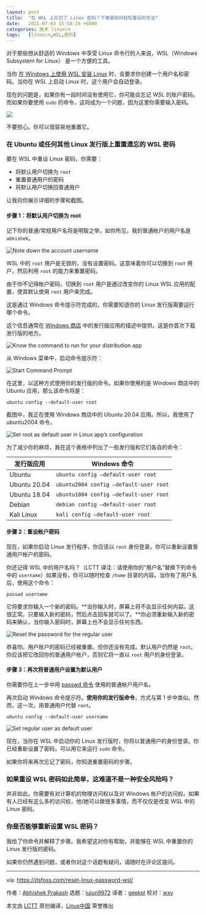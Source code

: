 ```yaml
---
layout: post
title:	"在 WSL 上忘记了 Linux 密码？下面是如何轻松重设的方法"
date:	2021-07-03 15:58:24 +0800 
categories:	技术 linuxcn 
tags:	[linuxcn,WSL,密码]
---
```



对于那些想从舒适的 Windows 中享受 Linux 命令行的人来说，WSL（Windows Subsystem for Linux） 是一个方便的工具。


当你 [在 Windows 上使用 WSL 安装 Linux](https://itsfoss.com/install-bash-on-windows/) 时，会要求你创建一个用户名和密码。当你在 WSL 上启动 Linux 时，这个用户会自动登录。


现在的问题是，如果你有一段时间没有使用它，你可能会忘记 WSL 的账户密码。而如果你要使用 `sudo` 的命令，这将成为一个问题，因为这里你需要输入密码。


![](/Asserts/Images//attachment/album/202107/03/155824ua3xfpzpal7irnx8.png)


不要担心。你可以很容易地重置它。


### 在 Ubuntu 或任何其他 Linux 发行版上重置遗忘的 WSL 密码


要在 WSL 中重设 Linux 密码，你需要：


* 将默认用户切换为 `root`
* 重置普通用户的密码
* 将默认用户切换回普通用户


让我向你展示详细的步骤和截图。


#### 步骤 1：将默认用户切换为 root


记下你的普通/常规用户名将是明智之举。如你所见，我的普通帐户的用户名是 `abhishek`。


![Note down the account username](/Asserts/Images//attachment/album/202107/03/155825mflz1lj0efrh2zd2.png)


WSL 中的 `root` 用户是无锁的，没有设置密码。这意味着你可以切换到 `root` 用户，然后利用 `root` 的能力来重置密码。


由于你不记得帐户密码，切换到 `root` 用户是通过改变你的 Linux WSL 应用的配置，使其默认使用 `root` 用户来完成。


这是通过 Windows 命令提示符完成的，你需要知道你的 Linux 发行版需要运行哪个命令。


这个信息通常在 [Windows 商店](https://www.microsoft.com/en-us/store/apps/windows) 中的发行版应用的描述中提供。这是你首次下载发行版的地方。


![Know the command to run for your distribution app](/Asserts/Images//attachment/album/202107/03/155825ps2ftt6fftjkus22.png)


从 Windows 菜单中，启动命令提示符：


![Start Command Prompt](/Asserts/Images//attachment/album/202107/03/155826way5ywdcrhy5m7wt.jpg)


在这里，以这种方式使用你的发行版的命令。如果你使用的是 Windows 商店中的 Ubuntu 应用，那么该命令将是：



```
ubuntu config --default-user root

```

截图中，我正在使用 Windows 商店中的 Ubuntu 20.04 应用。所以，我使用了 ubuntu2004 命令。


![Set root as default user in Linux app’s configuration](/Asserts/Images//attachment/album/202107/03/155826ujerby8j4y8rmhfh.png)


为了减少你的麻烦，我在这个表格中列出了一些发行版和它们各自的命令：




| 发行版应用 | Windows 命令 |
| --- | --- |
| Ubuntu | `ubuntu config –default-user root` |
| Ubuntu 20.04 | `ubuntu2004 config –default-user root` |
| Ubuntu 18.04 | `ubuntu1804 config –default-user root` |
| Debian | `debian config –default-user root` |
| Kali Linux | `kali config –default-user root` |


#### 步骤 2：重设帐户密码


现在，如果你启动 Linux 发行程序，你应该以 `root` 身份登录。你可以重新设置普通用户帐户的密码。


你还记得 WSL 中的用户名吗？（LCTT 译注：请使用你的“用户名”替换下列命令中的 `username`）如果没有，你可以随时检查 `/home` 目录的内容。当你有了用户名后，使用这个命令：



```
passwd username

```

它将要求你输入一个新的密码。\*\*当你输入时，屏幕上将不会显示任何内容。这很正常。只要输入新的密码，然后点击回车就可以了。\*\*你必须重新输入新的密码来确认，当你输入密码时，屏幕上也不会显示任何东西。


![Reset the password for the regular user](/Asserts/Images//attachment/album/202107/03/155827cpspiqpv7oo9q8po.png)


恭喜你。用户账户的密码已经被重置。但你还没有完成。默认用户仍然是 `root`。你应该把它改回你的普通用户帐户，否则它将一直以 `root` 用户的身份登录。


#### 步骤 3：再次将普通用户设置为默认用户


你需要你在上一步中用 [passwd 命令](https://linuxhandbook.com/passwd-command/) 使用的普通帐户用户名。


再次启动 Windows 命令提示符。**使用你的发行版命令**，方式与第 1 步中类似。然而，这一次，用普通用户代替 `root`。



```
ubuntu config --default-user username

```

![Set regular user as default user](/Asserts/Images//attachment/album/202107/03/155827g1tub4lunnt49yjb.png)


现在，当你在 WSL 中启动你的 Linux 发行版时，你将以普通用户的身份登录。你已经重新设置了密码，可以用它来运行 `sudo` 命令。


如果你将来再次忘记了密码，你知道重置密码的步骤。


### 如果重设 WSL 密码如此简单，这难道不是一种安全风险吗？


并非如此。你需要有对计算机的物理访问权以及对 Windows 帐户的访问权。如果有人已经有这么多的访问权，他/她可以做很多事情，而不仅仅是改变 WSL 中的 Linux 密码。


### 你是否能够重新设置 WSL 密码？


我给了你命令并解释了步骤。我希望这对你有帮助，并能够在 WSL 中重置你的 Linux 发行版的密码。


如果你仍然遇到问题，或者你对这个话题有疑问，请随时在评论区提问。




---


via: <https://itsfoss.com/reset-linux-password-wsl/>


作者：[Abhishek Prakash](https://itsfoss.com/author/abhishek/) 选题：[lujun9972](https://github.com/lujun9972) 译者：[geekpi](https://github.com/geekpi) 校对：[wxy](https://github.com/wxy)


本文由 [LCTT](https://github.com/LCTT/TranslateProject) 原创编译，[Linux中国](https://linux.cn/) 荣誉推出
